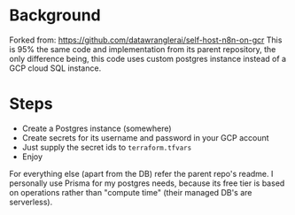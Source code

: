 # Background
Forked from: https://github.com/datawranglerai/self-host-n8n-on-gcr
This is 95% the same code and implementation from its parent repository, the only 
difference being, this code uses custom postgres instance instead of a GCP cloud 
SQL instance.

# Steps
- Create a Postgres instance (somewhere)
- Create secrets for its username and password in your GCP account
- Just supply the secret ids to `terraform.tfvars`
- Enjoy

For everything else (apart from the DB) refer the parent repo's readme.
I personally use Prisma for my postgres needs, because its free tier is based on 
operations rather than "compute time" (their managed DB's are serverless).
